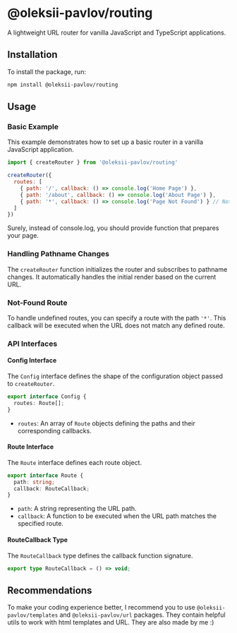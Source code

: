 # @oleksii-pavlov/routing

A lightweight URL router for vanilla JavaScript and TypeScript applications.

## Installation

To install the package, run:

```bash
npm install @oleksii-pavlov/routing
```

## Usage

### Basic Example

This example demonstrates how to set up a basic router in a vanilla JavaScript application.

```javascript
import { createRouter } from '@oleksii-pavlov/routing'

createRouter({
  routes: [
    { path: '/', callback: () => console.log('Home Page') },
    { path: '/about', callback: () => console.log('About Page') },
    { path: '*', callback: () => console.log('Page Not Found') } // Not-found route
  ]
})
```

Surely, instead of console.log, you should provide function that prepares your page.

### Handling Pathname Changes

The `createRouter` function initializes the router and subscribes to pathname changes. It automatically handles the initial render based on the current URL.

### Not-Found Route

To handle undefined routes, you can specify a route with the path `'*'`. This callback will be executed when the URL does not match any defined route.

### API Interfaces

#### Config Interface

The `Config` interface defines the shape of the configuration object passed to `createRouter`.

```typescript
export interface Config {
  routes: Route[];
}
```

- `routes`: An array of `Route` objects defining the paths and their corresponding callbacks.

#### Route Interface

The `Route` interface defines each route object.

```typescript
export interface Route {
  path: string;
  callback: RouteCallback;
}
```

- `path`: A string representing the URL path.
- `callback`: A function to be executed when the URL path matches the specified route.

#### RouteCallback Type

The `RouteCallback` type defines the callback function signature.

```typescript
export type RouteCallback = () => void;
```

## Recommendations

To make your coding experience better, I recommend you to use ```@oleksii-pavlov/templates``` and ```@oleksii-pavlov/url``` packages. They contain helpful utils to work with html templates and URL. They are also made by me :)
